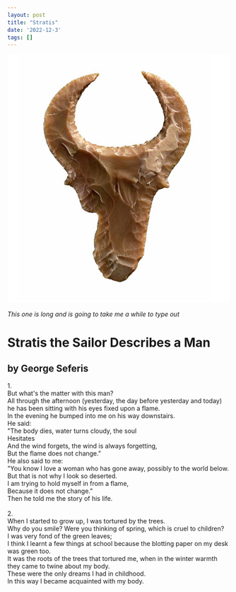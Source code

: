 ```yaml
---
layout: post
title: "Stratis"
date: '2022-12-3'
tags: []
---
```


![deer](/assets/head.png)

<em>This one is long and is going to take me a while to type out</em>

<h1>Stratis the Sailor Describes a Man</h1>
<h2>by George Seferis</h2>

1.<br>
But what's the matter with this man?<br>
All through the afternoon (yesterday, the day before yesterday and today) he has been sitting with his eyes fixed upon a flame. <br>
In the evening he bumped into me on his way downstairs.<br>
He said: <br>
"The body dies, water turns cloudy, the soul<br>
Hesitates<br>
And the wind forgets, the wind is always forgetting,<br>
But the flame does not change."<br>
He also said to me:<br>
"You know I love a woman who has gone away, possibly to the world below. But that is not why I look so deserted.<br>
I am trying to hold myself in from a flame,<br>
Because it does not change."<br>
Then he told me the story of his life.<br>
<br>
2.<br>
When I started to grow up, I was tortured by the trees.<br>
Why do you smile? Were you thinking of spring, which is cruel to children?<br>
I was very fond of the green leaves;<br>
I think I learnt a few things at school because the blotting paper on my desk was green too.<br>
It was the roots of the trees that tortured me, when in the winter warmth they came to twine about my body.<br>
These were the only dreams I had in childhood.<br>
In this way I became acquainted with my body.<br>